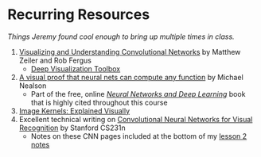 # Recurring Resources
_Things Jeremy found cool enough to bring up multiple times in class._

1. [Visualizing and Understanding Convolutional Networks](https://www.cs.nyu.edu/~fergus/papers/zeilerECCV2014.pdf) by Matthew Zeiler and Rob Fergus
    - [Deep Visualization Toolbox](http://yosinski.com/deepvis#toolbox)
3. [A visual proof that neural nets can compute any function](http://neuralnetworksanddeeplearning.com/chap4.html) by Michael Nealson
    - Part of the free, online [_Neural Networks and Deep Learning_](http://neuralnetworksanddeeplearning.com/index.html) book that is highly cited throughout this course
4. [Image Kernels: Explained Visually](http://setosa.io/ev/image-kernels/)
5. Excellent technical writing on [Convolutional Neural Networks for Visual Recognition](http://cs231n.github.io/) by Stanford CS231n
    - Notes on these CNN pages included at the bottom of my [lesson 2 notes](https://github.com/iconix/fast.ai/blob/master/help/2017/lesson2.md)
